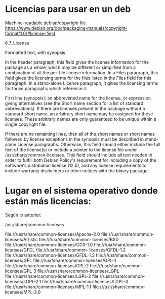 

# Licencias para usar en un deb 

    
Machine-readable debian/copyright file
https://www.debian.org/doc/packaging-manuals/copyright-format/1.0/#license-field

6.7. License

Formatted text, with synopsis.

In the header paragraph, this field gives the license information for the package as a whole, which may be different or simplified from a combination of all the per-file license information. In a Files paragraph, this field gives the licensing terms for the files listed in the Files field for this paragraph. In a stand-alone License paragraph, it gives the licensing terms for those paragraphs which reference it.

First line (synopsis): an abbreviated name for the license, or expression giving alternatives (see the Short name section for a list of standard abbreviations). If there are licenses present in the package without a standard short name, an arbitrary short name may be assigned for these licenses. These arbitrary names are only guaranteed to be unique within a single copyright file.

If there are no remaining lines, then all of the short names or short names followed by license exceptions in the synopsis must be described in stand-alone License paragraphs. Otherwise, this field should either include the full text of the license(s) or include a pointer to the license file under /usr/share/common-licenses. This field should include all text needed in order to fulfill both Debian Policy's requirement for including a copy of the software's distribution license (12.5), and any license requirements to include warranty disclaimers or other notices with the binary package.  


# Lugar en el sistema operativo donde están más licencias:
Según lo anterior:

/usr/share/common-licenses


file:///usr/share/common-licenses/Apache-2.0
file:///usr/share/common-licenses/Artistic
file:///usr/share/common-licenses/BSD
file:///usr/share/common-licenses/CC0-1.0
file:///usr/share/common-licenses/GFDL
file:///usr/share/common-licenses/GFDL-1.2
file:///usr/share/common-licenses/GFDL-1.3
file:///usr/share/common-licenses/GPL
file:///usr/share/common-licenses/GPL-1
file:///usr/share/common-licenses/GPL-2
file:///usr/share/common-licenses/GPL-3
file:///usr/share/common-licenses/LGPL
file:///usr/share/common-licenses/LGPL-2
file:///usr/share/common-licenses/LGPL-2.1
file:///usr/share/common-licenses/LGPL-3
file:///usr/share/common-licenses/MPL-1.1
file:///usr/share/common-licenses/MPL-2.0

